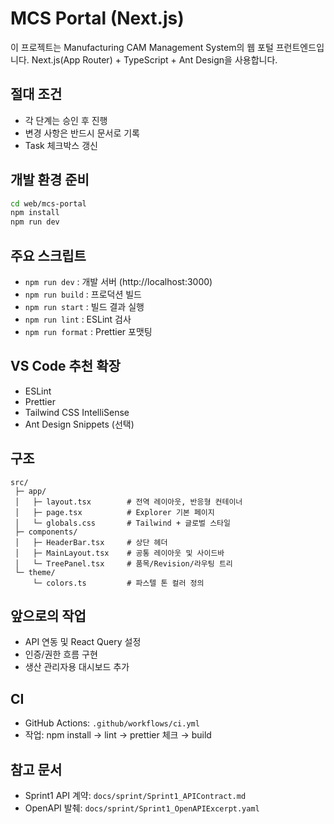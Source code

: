 # MCS Portal (Next.js)

이 프로젝트는 Manufacturing CAM Management System의 웹 포털 프런트엔드입니다. Next.js(App Router) + TypeScript + Ant Design을 사용합니다.

## 절대 조건
- 각 단계는 승인 후 진행
- 변경 사항은 반드시 문서로 기록
- Task 체크박스 갱신

## 개발 환경 준비
```bash
cd web/mcs-portal
npm install
npm run dev
```

## 주요 스크립트
- `npm run dev` : 개발 서버 (http://localhost:3000)
- `npm run build` : 프로덕션 빌드
- `npm run start` : 빌드 결과 실행
- `npm run lint` : ESLint 검사
- `npm run format` : Prettier 포맷팅

## VS Code 추천 확장
- ESLint
- Prettier
- Tailwind CSS IntelliSense
- Ant Design Snippets (선택)

## 구조
```
src/
 ├─ app/
 │   ├─ layout.tsx        # 전역 레이아웃, 반응형 컨테이너
 │   ├─ page.tsx          # Explorer 기본 페이지
 │   └─ globals.css       # Tailwind + 글로벌 스타일
 ├─ components/
 │   ├─ HeaderBar.tsx     # 상단 헤더
 │   ├─ MainLayout.tsx    # 공통 레이아웃 및 사이드바
 │   └─ TreePanel.tsx     # 품목/Revision/라우팅 트리
 └─ theme/
     └─ colors.ts         # 파스텔 톤 컬러 정의
```

## 앞으로의 작업
- API 연동 및 React Query 설정
- 인증/권한 흐름 구현
- 생산 관리자용 대시보드 추가

## CI
- GitHub Actions: `.github/workflows/ci.yml`
- 작업: npm install → lint → prettier 체크 → build

## 참고 문서
- Sprint1 API 계약: `docs/sprint/Sprint1_APIContract.md`
- OpenAPI 발췌: `docs/sprint/Sprint1_OpenAPIExcerpt.yaml`
